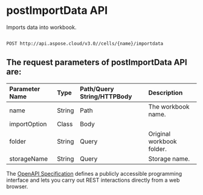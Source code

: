 # **postImportData API**

Imports data into workbook. 

```bash

POST http://api.aspose.cloud/v3.0//cells/{name}/importdata

```

## The request parameters of **postImportData** API are: 

| Parameter Name | Type | Path/Query String/HTTPBody | Description | 
| :- | :- | :- |:- | 
|name|String|Path|The workbook name.|
|importOption|Class|Body||
|folder|String|Query|Original workbook folder.|
|storageName|String|Query|Storage name.|


The [OpenAPI Specification](https://reference.aspose.cloud/cells/#/DataProcessingController/PostImportData) defines a publicly accessible programming interface and lets you carry out REST interactions directly from a web browser.
